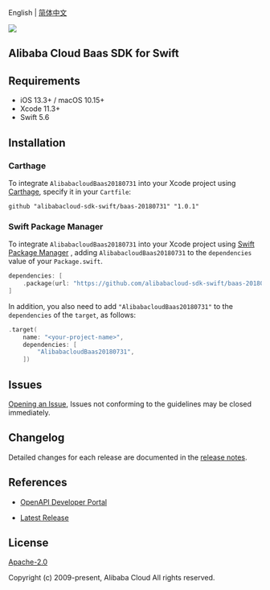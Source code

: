English | [简体中文](README-CN.md)

![](https://aliyunsdk-pages.alicdn.com/icons/AlibabaCloud.svg)

## Alibaba Cloud Baas SDK for Swift

## Requirements

- iOS 13.3+ / macOS 10.15+
- Xcode 11.3+
- Swift 5.6

## Installation

### Carthage

To integrate `AlibabacloudBaas20180731` into your Xcode project using [Carthage](https://github.com/Carthage/Carthage), specify it in your `Cartfile`:

```ogdl
github "alibabacloud-sdk-swift/baas-20180731" "1.0.1"
```

### Swift Package Manager

To integrate `AlibabacloudBaas20180731` into your Xcode project using [Swift Package Manager](https://swift.org/package-manager/) , adding `AlibabacloudBaas20180731` to the `dependencies` value of your `Package.swift`.

```swift
dependencies: [
    .package(url: "https://github.com/alibabacloud-sdk-swift/baas-20180731.git", from: "1.0.1")
]
```

In addition, you also need to add `"AlibabacloudBaas20180731"` to the `dependencies` of the `target`, as follows:

```swift
.target(
    name: "<your-project-name>",
    dependencies: [
        "AlibabacloudBaas20180731",
    ])
```

## Issues

[Opening an Issue](https://github.com/alibabacloud-sdk-swift/baas-20180731/issues/new), Issues not conforming to the guidelines may be closed immediately.

## Changelog

Detailed changes for each release are documented in the [release notes](./ChangeLog.txt).

## References

* [OpenAPI Developer Portal](https://next.api.alibabacloud.com/home)
- [Latest Release](https://github.com/alibabacloud-sdk-swift/baas-20180731)

## License

[Apache-2.0](http://www.apache.org/licenses/LICENSE-2.0)

Copyright (c) 2009-present, Alibaba Cloud All rights reserved.
